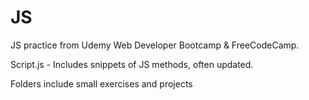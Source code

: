 # JS
JS practice from Udemy Web Developer Bootcamp & FreeCodeCamp.

Script.js - Includes snippets of JS methods, often updated.

Folders include small exercises and projects

